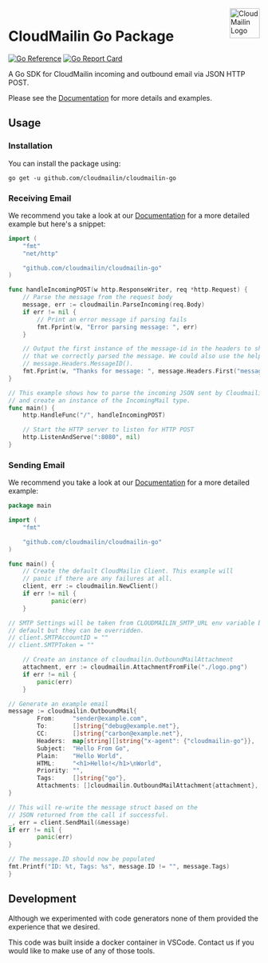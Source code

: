 <a href="https://www.cloudmailin.com">
  <img src="https://assets.cloudmailin.com/assets/favicon.png" alt="CloudMailin Logo" height="60" align="right" title="CloudMailin">
</a>

# CloudMailin Go Package

[![Go Reference](https://pkg.go.dev/badge/github.com/cloudmailin/cloudmailin-go.svg)](https://pkg.go.dev/github.com/cloudmailin/cloudmailin-go)
[![Go Report Card](https://goreportcard.com/badge/github.com/cloudmailin/cloudmailin-go)](https://goreportcard.com/report/github.com/cloudmailin/cloudmailin-go)

A Go SDK for CloudMailin incoming and outbound email via JSON HTTP POST.

Please see the [Documentation](https://docs.cloudmailin.com) for more details and examples.

## Usage

### Installation

You can install the package using:

```console
go get -u github.com/cloudmailin/cloudmailin-go
```

### Receiving Email

We recommend you take a look at our
[Documentation](https://docs.cloudmailin.com/receiving_email/examples/go/)
for a more detailed example but here's a snippet:

```go
import (
	"fmt"
	"net/http"

	"github.com/cloudmailin/cloudmailin-go"
)

func handleIncomingPOST(w http.ResponseWriter, req *http.Request) {
	// Parse the message from the request body
	message, err := cloudmailin.ParseIncoming(req.Body)
	if err != nil {
		// Print an error message if parsing fails
		fmt.Fprint(w, "Error parsing message: ", err)
	}

	// Output the first instance of the message-id in the headers to show
	// that we correctly parsed the message. We could also use the helper
	// message.Headers.MessageID().
	fmt.Fprint(w, "Thanks for message: ", message.Headers.First("message_id"))
}

// This example shows how to parse the incoming JSON sent by Cloudmailin
// and create an instance of the IncomingMail type.
func main() {
	http.HandleFunc("/", handleIncomingPOST)

	// Start the HTTP server to listen for HTTP POST
	http.ListenAndServe(":8080", nil)
}
```

### Sending Email

We recommend you take a look at our
[Documentation](https://docs.cloudmailin.com/outbound/examples/send_email_with_golang/)
for a more detailed example:

```go
package main

import (
	"fmt"

	"github.com/cloudmailin/cloudmailin-go"
)

func main() {
	// Create the default CloudMailin Client. This example will
	// panic if there are any failures at all.
	client, err := cloudmailin.NewClient()
	if err != nil {
			panic(err)
	}

// SMTP Settings will be taken from CLOUDMAILIN_SMTP_URL env variable by
// default but they can be overridden.
// client.SMTPAccountID = ""
// client.SMTPToken = ""

	// Create an instance of cloudmailin.OutboundMailAttachment
	attachment, err := cloudmailin.AttachmentFromFile("./logo.png")
	if err != nil {
		panic(err)
	}

// Generate an example email
message := cloudmailin.OutboundMail{
		From:     "sender@example.com",
		To:       []string{"debug@example.net"},
		CC:       []string{"carbon@example.net"},
		Headers:  map[string][]string{"x-agent": {"cloudmailin-go"}},
		Subject:  "Hello From Go",
		Plain:    "Hello World",
		HTML:     "<h1>Hello!</h1>\nWorld",
		Priority: "",
		Tags:     []string{"go"},
		Attachments: []cloudmailin.OutboundMailAttachment{attachment},
}

// This will re-write the message struct based on the
// JSON returned from the call if successful.
_, err = client.SendMail(&message)
if err != nil {
		panic(err)
}

// The message.ID should now be populated
fmt.Printf("ID: %t, Tags: %s", message.ID != "", message.Tags)
}
```

## Development

Although we experimented with code generators none of them provided the
experience that we desired.

This code was built inside a docker container in VSCode. Contact us if you
would like to make use of any of those tools.
